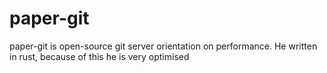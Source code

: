# paper-git

paper-git is open-source git server orientation on performance.
He written in rust, because of this he is very optimised
